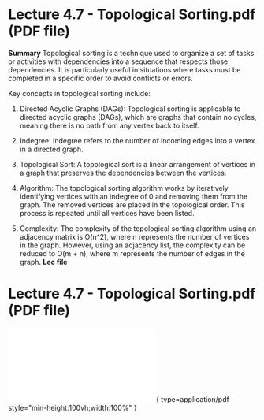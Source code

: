 # Lecture 4.7 - Topological Sorting.pdf (PDF file)
**Summary**
Topological sorting is a technique used to organize a set of tasks or activities with dependencies into a sequence that respects those dependencies. It is particularly useful in situations where tasks must be completed in a specific order to avoid conflicts or errors.

Key concepts in topological sorting include:

1. Directed Acyclic Graphs (DAGs): Topological sorting is applicable to directed acyclic graphs (DAGs), which are graphs that contain no cycles, meaning there is no path from any vertex back to itself.

2. Indegree: Indegree refers to the number of incoming edges into a vertex in a directed graph.

3. Topological Sort: A topological sort is a linear arrangement of vertices in a graph that preserves the dependencies between the vertices.

4. Algorithm: The topological sorting algorithm works by iteratively identifying vertices with an indegree of 0 and removing them from the graph. The removed vertices are placed in the topological order. This process is repeated until all vertices have been listed.

5. Complexity: The complexity of the topological sorting algorithm using an adjacency matrix is O(n^2), where n represents the number of vertices in the graph. However, using an adjacency list, the complexity can be reduced to O(m + n), where m represents the number of edges in the graph.
**Lec file**
# Lecture 4.7 - Topological Sorting.pdf (PDF file)
![Alt text](<./Lecture 4.7 - Topological Sorting.pdf>){ type=application/pdf style="min-height:100vh;width:100%" }